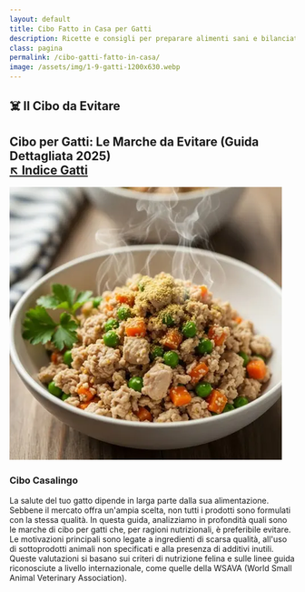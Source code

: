```yaml
---
layout: default
title: Cibo Fatto in Casa per Gatti
description: Ricette e consigli per preparare alimenti sani e bilanciati per il tuo gatto.
class: pagina
permalink: /cibo-gatti-fatto-in-casa/
image: /assets/img/1-9-gatti-1200x630.webp
---
```



<main class="layout-wrapper">

  <!-- 📝 INTRODUZIONE -->
  <section class="intro">
    <h1 class="main-title-centered">☠️️ Il Cibo da Evitare</h1>
    <h2 class="small-title">
      Cibo per Gatti: Le Marche da Evitare (Guida Dettagliata 2025)<br>
      <a href="/index-tutto-gatti/" class="btn-indice" aria-label="Vai all’indice gatti">
        ↖️ Indice Gatti</a>
    </h2>
  </section>

  <!-- 🖼️ IMMAGINE HERO -->
  <section class="square-grid">
    <div class="content-square">
      <img src="/assets/img/5-Cibo-Gatti-Fatto-In-Casa-480.webp" alt="Gatto ammalato dal veterinario padrona preoccupata">
      <div class="hero-col text-side">
        <h3>Cibo Casalingo</h3>
        <div class="description">
          La salute del tuo gatto dipende in larga parte dalla sua alimentazione. Sebbene il mercato offra un'ampia scelta, non tutti i prodotti sono formulati con la stessa qualità. In questa guida, analizziamo in profondità quali sono le marche di cibo per gatti che, per ragioni nutrizionali, è preferibile evitare. Le motivazioni principali sono legate a ingredienti di scarsa qualità, all'uso di sottoprodotti animali non specificati e alla presenza di additivi inutili. Queste valutazioni si basano sui criteri di nutrizione felina e sulle linee guida riconosciute a livello internazionale, come quelle della WSAVA (World Small Animal Veterinary Association).
        </div>
      </div>
    </div>
  </section>
